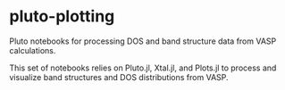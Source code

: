 # pluto-plotting
Pluto notebooks for processing DOS and band structure data from VASP calculations.

This set of notebooks relies on Pluto.jl, Xtal.jl, and Plots.jl to process and visualize band structures and DOS distributions from VASP.
